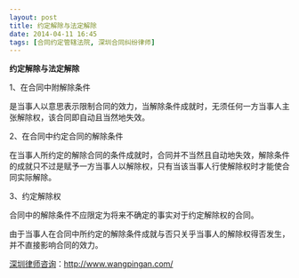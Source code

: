 ```yaml
---
layout: post
title: 约定解除与法定解除
date: 2014-04-11 16:45
tags: [合同约定管辖法院, 深圳合同纠纷律师]
---
```

<strong>约定解除与法定解除</strong>

1、在合同中附解除条件

是当事人以意思表示限制合同的效力，当解除条件成就时，无须任何一方当事人主张解除权，该合同即自动且当然地失效。

2、在合同中约定合同的解除条件

在当事人所约定的解除合同的条件成就时，合同并不当然且自动地失效，解除条件的成就只不过是赋予一方当事人以解除权，只有当该当事人行使解除权时才能使合同实际解除。

3、约定解除权

合同中的解除条件不应限定为将来不确定的事实对于约定解除权的合同。

由于当事人在合同中所约定的解除条件成就与否只关乎当事人的解除权得否发生，并不直接影响合同的效力。

<a href="http://www.wangpingan.com/">深圳律师咨询</a>：<a href="http://www.wangpingan.com/">http://www.wangpingan.com/</a>

